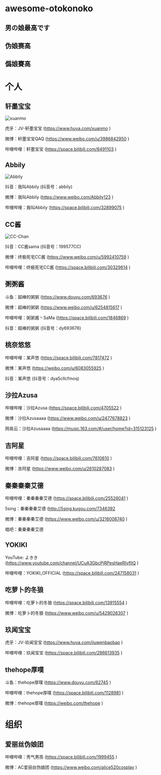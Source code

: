 # awesome-otokonoko

## 男の娘最高です

## 伪娘赛高

## 僞娘賽高

# 个人

## 轩墨宝宝

![xuanmo](https://raw.githubusercontent.com/Mustela-sibirica/awesome-otokonoko/master/pic/Xuanmo.png "xuanmo")

虎牙：JV-轩墨宝宝 (https://www.huya.com/xuanmo )

微博：轩墨宝宝QAQ (https://www.weibo.com/u/3986842950 )

哔哩哔哩：轩墨宝宝 (https://space.bilibili.com/8491103 )

## Abbily

![Abbily](https://raw.githubusercontent.com/Mustela-sibirica/awesome-otokonoko/master/pic/Abbily.jpg "Abbily")

抖音：我叫Abbily (抖音号：abbily)

微博：我叫Abbily (https://www.weibo.com/Abbily123 )

哔哩哔哩：我叫Abbily (https://space.bilibili.com/32899075 )

## CC酱

![CC-Chan](https://raw.githubusercontent.com/Mustela-sibirica/awesome-otokonoko/master/pic/cc-chan.jpeg "CC-Chan")

抖音：CC酱sama (抖音号：199577CC)

微博：终极死宅CC酱 (https://www.weibo.com/u/5992410759 )

哔哩哔哩：终极死宅CC酱 (https://space.bilibili.com/30329614 )

## 粥粥酱


斗鱼：超棒的粥粥 (https://www.douyu.com/693676 )

微博：超棒的粥粥 (https://www.weibo.com/u/6254815617 )

哔哩哔哩：粥粥酱丶SaMa (https://space.bilibili.com/1846869 )

抖音：超棒的粥粥 (抖音号：dy693676)

## 桃奈悠悠

哔哩哔哩：某声悠 (https://space.bilibili.com/7817472 )

微博：某声悠 (https://weibo.com/u/6083055925 )

抖音：某声悠 (抖音号：dya5cllcfmoq)

## 沙拉Azusa

哔哩哔哩：沙拉Azusa (https://space.bilibili.com/4705522 )

微博：沙拉Azusaaaa (https://www.weibo.com/u/2477678823 )

网易云：沙拉Azusaaaa (https://music.163.com/#/user/home?id=315123125 )

## 吉阿星

哔哩哔哩：吉阿星 (https://space.bilibili.com/7610610 )

微博：吉阿星 (https://www.weibo.com/u/2610287083 )

## 秦秦秦秦艾德

哔哩哔哩：秦秦秦秦艾德 (https://space.bilibili.com/25526041 )

5sing：秦秦秦秦艾德 (http://5sing.kugou.com/7346392

微博：秦秦秦秦艾德 (https://www.weibo.com/u/3216008740 )

唱吧：秦秦秦秦艾德

## YOKIKI

YouTube: よきき (https://www.youtube.com/channel/UCuA3GbcPjRPesHaeRIvfIIQ )

哔哩哔哩：YOKIKI_OFFICIAL (https://space.bilibili.com/247158031 )


## 吃萝卜的冬狼

哔哩哔哩：吃萝卜的冬狼 (https://space.bilibili.com/13915554 )

微博：吃萝卜的冬狼 (https://www.weibo.com/u/5429026307 )

## 玖闻宝宝

虎牙：JV-玖闻宝宝 (https://www.huya.com/jiuwenbaobao )

哔哩哔哩：玖闻宝宝 (https://space.bilibili.com/286613935 )

## thehope厚噗

斗鱼：thehope厚噗 (https://www.douyu.com/62745 )

哔哩哔哩：thehope厚噗 (https://space.bilibili.com/1128981 )

微博：thehope厚噗 (https://weibo.com/thehope )































# 组织

## 爱丽丝伪娘团

哔哩哔哩：秀气男孩 (https://space.bilibili.com/1999455 )

微博：AC爱丽丝伪娘团 (https://www.weibo.com/alice520cosplay )

